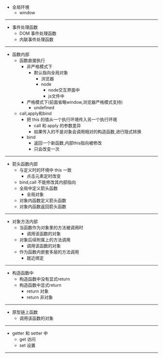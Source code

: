- 全局环境
	- window
- --
- 事件处理函数
	- DOM 事件处理函数
	- 内联事件处理函数
- --
- 函数内部
	- 函数直接执行
		- 非严格模式下
			- 默认指向全局对象
				- 浏览器
				- node
					- node交互界面中
					- js文件中
		- 严格模式下(前面省略window,浏览器严格模式支持)
			- undefined 
	- call,apply和bind
		- 把 this 的值从一个执行环境传入另一个执行环境
			- call 和 apply 的参数差异
			- 如果传入的不是对象会调用相对的构造函数,进行隐式转换
		- bind 
			- 返回一个新函数,内部this指向被修改
			- 只会改变一次
- --
- 箭头函数内部
	- 与定义时的环境中 this 一致
		- 点击元素定时改变
	- bind,call 不能修改其内部指向
	- 全局中定义箭头函数
		- 全局对象
	- 对象内函数定义箭头函数
	- 对象内函数返回箭头函数
- --
- 对象方法内部
	- 当函数作为对象里的方法被调用时
		- 调用该函数的对象
	- 对象后续附属上的方法调用
		- 调用该函数的对象
	- 作为函数内嵌套多层的方法调用
		- 就近绑定
- --
- 构造函数中
	- 构造函数中没有显式return
	- 构造函数中显式return
		- return 对象
		- return 非对象
- --
- 原型链上函数
	- 调用该函数的对象
- --
- getter 和 setter 中
	- get 访问
	- set 设置
- --